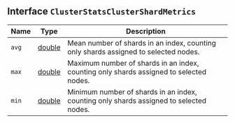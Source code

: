 ## Interface `ClusterStatsClusterShardMetrics`

| Name | Type | Description |
| - | - | - |
| `avg` | [double](./double.md) | Mean number of shards in an index, counting only shards assigned to selected nodes. |
| `max` | [double](./double.md) | Maximum number of shards in an index, counting only shards assigned to selected nodes. |
| `min` | [double](./double.md) | Minimum number of shards in an index, counting only shards assigned to selected nodes. |
